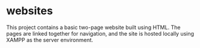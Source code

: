 # websites
This project contains a basic two-page website built using HTML. The pages are linked together for navigation, and the site is hosted locally using XAMPP as the server environment.
